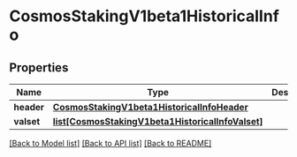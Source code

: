 # CosmosStakingV1beta1HistoricalInfo

## Properties
Name | Type | Description | Notes
------------ | ------------- | ------------- | -------------
**header** | [**CosmosStakingV1beta1HistoricalInfoHeader**](CosmosStakingV1beta1HistoricalInfoHeader.md) |  | [optional] 
**valset** | [**list[CosmosStakingV1beta1HistoricalInfoValset]**](CosmosStakingV1beta1HistoricalInfoValset.md) |  | [optional] 

[[Back to Model list]](../README.md#documentation-for-models) [[Back to API list]](../README.md#documentation-for-api-endpoints) [[Back to README]](../README.md)

